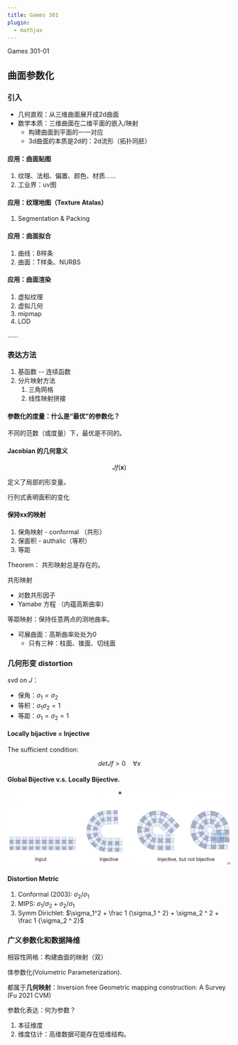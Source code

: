 ```yaml
---
title: Games 301
plugin:
  - mathjax
---
```


Games 301-01

<!--more-->

## 曲面参数化

### 引入

- 几何直观：从三维曲面展开成2d曲面
- 数学本质：三维曲面在二维平面的嵌入/映射
    - 构建曲面到平面的一一对应
    - 3d曲面的本质是2d的：2d流形（拓扑同胚）

#### 应用：曲面贴图

1. 纹理、法相、偏置、颜色、材质……
2. 工业界：uv图

#### 应用：纹理地图（Texture Atalas）

1. Segmentation & Packing

#### 应用：曲面拟合

1. 曲线：B样条
2. 曲面：T样条、NURBS

#### 应用：曲面渲染

1. 虚拟纹理
2. 虚拟几何
3. mipmap
4. LOD

……

### 表达方法

1. 基函数 -- 连续函数
2. 分片映射方法
    1. 三角网格
    2. 线性映射拼接

#### 参数化的度量：什么是“最优”的参数化？

不同的范数（或度量）下，最优是不同的。

#### Jacobian 的几何意义

$$
Jf(\mathbf x)
$$

定义了局部的形变量。

行列式表明面积的变化

#### 保持xx的映射

1. 保角映射 - conformal （共形）
2. 保面积 - authalic（等积）
3. 等距

Theorem： 共形映射总是存在的。

共形映射 

- 对数共形因子
- Yamabe 方程 （内蕴高斯曲率）

等距映射：保持任意两点的测地曲率。

- 可展曲面：高斯曲率处处为0
    - 只有三种：柱面、锥面、切线面

### 几何形变 distortion

svd on $J$：

- 保角：$\sigma _1 = \sigma _2$
- 等积：$\sigma _ 1 \sigma _ 2 = 1$
- 等距：$\sigma _ 1 = \sigma _ 2 = 1$

#### Locally bijactive = Injective

The sufficient condition:

$$
det Jf > 0\quad\forall x
$$

#### Global Bijective v.s. Locally Bijective.

![](media/16651115265131.jpg)

#### Distortion Metric

1. Conformal (2003): $\sigma_2 / \sigma _ 1$
2. MIPS: $\sigma _ 1 / \sigma _ 2 + \sigma _ 2 / \sigma _1$
3. Symm Dirichlet: $\sigma_1^2 + \frac 1 {\sigma_1 ^ 2} + \sigma_2 ^ 2 + \frac 1 {\sigma_2 ^ 2}$

### 广义参数化和数据降维

相容性网格：构建曲面的映射（双）

体参数化(Volumetric Parameterization).

都属于**几何映射**：Inversion free Geometric mapping construction: A Survey (Fu 2021 CVM)

参数化表达：何为参数？

1. 本征维度
2. 维度估计：高维数据可能存在低维结构。

